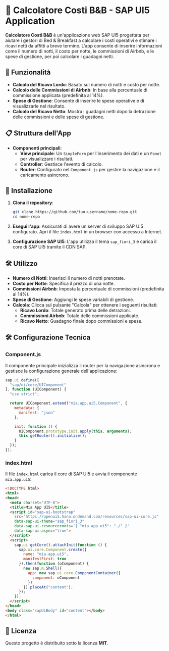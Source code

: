 # 🏨 Calcolatore Costi B&B - SAP UI5 Application

**Calcolatore Costi B&B** è un'applicazione web SAP UI5 progettata per aiutare i gestori di Bed & Breakfast a calcolare i costi operativi e stimare i ricavi netti da affitti a breve termine. L'app consente di inserire informazioni come il numero di notti, il costo per notte, le commissioni di Airbnb, e le spese di gestione, per poi calcolare i guadagni netti.

## 🌟 Funzionalità

- **Calcolo del Ricavo Lordo**: Basato sul numero di notti e costo per notte.
- **Calcolo delle Commissioni di Airbnb**: In base alla percentuale di commissione applicata (predefinita al 14%).
- **Spese di Gestione**: Consente di inserire le spese operative e di visualizzarle nel risultato.
- **Calcolo del Ricavo Netto**: Mostra i guadagni netti dopo la detrazione delle commissioni e delle spese di gestione.

## 📋 Struttura dell'App

- **Componenti principali**:
  - **View principale**: Un `SimpleForm` per l'inserimento dei dati e un `Panel` per visualizzare i risultati.
  - **Controller**: Gestisce l'evento di calcolo.
  - **Router**: Configurato nel `Component.js` per gestire la navigazione e il caricamento asincrono.

## 🚀 Installazione

1. **Clona il repository**:

   ```bash
   git clone https://github.com/tuo-username/nome-repo.git
   cd nome-repo
   ```

2. **Esegui l'app**: Assicurati di avere un server di sviluppo SAP UI5 configurato. Apri il file `index.html` in un browser con accesso a Internet.

3. **Configurazione SAP UI5**: L'app utilizza il tema `sap_fiori_3` e carica il core di SAP UI5 tramite il CDN SAP.

## 🛠️ Utilizzo

- **Numero di Notti**: Inserisci il numero di notti prenotate.
- **Costo per Notte**: Specifica il prezzo di una notte.
- **Commissioni Airbnb**: Imposta la percentuale di commissioni (predefinita al 14%).
- **Spese di Gestione**: Aggiungi le spese variabili di gestione.
- **Calcola**: Clicca sul pulsante "Calcola" per ottenere i seguenti risultati:
  - **Ricavo Lordo**: Totale generato prima delle detrazioni.
  - **Commissioni Airbnb**: Totale delle commissioni applicate.
  - **Ricavo Netto**: Guadagno finale dopo commissioni e spese.

## 🛠️ Configurazione Tecnica

### Component.js

Il componente principale inizializza il router per la navigazione asincrona e gestisce la configurazione generale dell'applicazione:

```javascript
sap.ui.define([
  "sap/ui/core/UIComponent"
], function (UIComponent) {
  "use strict";

  return UIComponent.extend("mia.app.ui5.Component", {
    metadata: {
      manifest: "json"
    },

    init: function () {
      UIComponent.prototype.init.apply(this, arguments);
      this.getRouter().initialize();
    }
  });
});
```

### index.html

Il file `index.html` carica il core di SAP UI5 e avvia il componente `mia.app.ui5`:

```html
<!DOCTYPE html>
<html>
<head>
  <meta charset="UTF-8">
  <title>Mia App UI5</title>
  <script id="sap-ui-bootstrap"
    src="https://openui5.hana.ondemand.com/resources/sap-ui-core.js"
    data-sap-ui-theme="sap_fiori_3"
    data-sap-ui-resourceroots='{ "mia.app.ui5": "./" }'
    data-sap-ui-async="true">
  </script>
  <script>
    sap.ui.getCore().attachInit(function () {
      sap.ui.core.Component.create({
        name: "mia.app.ui5",
        manifestFirst: true
      }).then(function (oComponent) {
        new sap.m.Shell({
          app: new sap.ui.core.ComponentContainer({
            component: oComponent
          })
        }).placeAt("content");
      });
    });
  </script>
</head>
<body class="sapUiBody" id="content"></body>
</html>
```

## 📄 Licenza

Questo progetto è distribuito sotto la licenza **MIT**.

